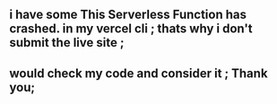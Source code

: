 ## i have some  This Serverless Function has crashed. in my vercel cli ; thats why i don't submit the live site ; 

## would check my code and consider it ; Thank you;
